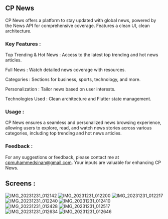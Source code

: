 ## CP News

CP News offers a platform to stay updated with global news, powered by the News API for comprehensive coverage. Features a clean UI, clean architecture.

### Key Features :

Top Trending & Hot News : Access to the latest top trending and hot news articles.

Full News : Watch detailed news coverage with resources.

Categories : Sections for business, sports, technology, and more.

Personalization : Tailor news based on user interests.

Technologies Used : Clean architecture and Flutter state management.

### Usage :
CP News ensures a seamless and personalized news browsing experience, allowing users to explore, read, and watch news stories across various categories, including top trending and hot news articles.

### Feedback :
For any suggestions or feedback, please contact me at cpmuhammedsinan@gmail.com. Your inputs are valuable for enhancing CP News.

## Screens :

![IMG_20231231_012142](https://github.com/MUHAMMEDSINANCP/CP-News/assets/68960205/5208576e-795c-4a85-a113-7bc7160b4cb2)
![IMG_20231231_012200](https://github.com/MUHAMMEDSINANCP/CP-News/assets/68960205/3df613f6-b5a4-4e21-adb6-2964de28ceb7)
![IMG_20231231_012217](https://github.com/MUHAMMEDSINANCP/CP-News/assets/68960205/1677b1d0-5fc9-48e4-9a2e-b0737c4bd449)
![IMG_20231231_012240](https://github.com/MUHAMMEDSINANCP/CP-News/assets/68960205/3f89aa25-37f5-46ca-878e-037acc0e32b0)
![IMG_20231231_012410](https://github.com/MUHAMMEDSINANCP/CP-News/assets/68960205/2abd9ad0-ad12-4a85-8370-4af99825e40d)
![IMG_20231231_012428](https://github.com/MUHAMMEDSINANCP/CP-News/assets/68960205/b5356f6c-ee66-4fc4-86c2-1b07016c727d)
![IMG_20231231_012517](https://github.com/MUHAMMEDSINANCP/CP-News/assets/68960205/dc024d55-d95c-4a81-83ee-5d3b2a21935f)
![IMG_20231231_012634](https://github.com/MUHAMMEDSINANCP/CP-News/assets/68960205/9bbb68bf-8b25-4888-b628-8ca4208e9e3a)
![IMG_20231231_012646](https://github.com/MUHAMMEDSINANCP/CP-News/assets/68960205/93195800-770a-4baf-889e-765e969abb9a)






